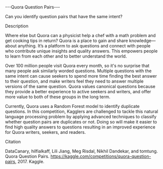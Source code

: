 ---Quora Question Pairs---

Can you identify question pairs that have the same intent?

Description

Where else but Quora can a physicist help a chef with a math problem and get cooking tips in return? 
Quora is a place to gain and share knowledge—about anything. It’s a platform to ask questions and connect with people who contribute unique insights and quality answers. 
This empowers people to learn from each other and to better understand the world.

Over 100 million people visit Quora every month, so it's no surprise that many people ask similarly worded questions. 
Multiple questions with the same intent can cause seekers to spend more time finding the best answer to their question, and make writers feel they need to answer multiple versions of the same question. 
Quora values canonical questions because they provide a better experience to active seekers and writers, and offer more value to both of these groups in the long term.

Currently, Quora uses a Random Forest model to identify duplicate questions. 
In this competition, Kagglers are challenged to tackle this natural language processing problem by applying advanced techniques to classify whether question pairs are duplicates or not. 
Doing so will make it easier to find high quality answers to questions resulting in an improved experience for Quora writers, seekers, and readers.

Citation

DataCanary, hilfialkaff, Lili Jiang, Meg Risdal, Nikhil Dandekar, and tomtung. Quora Question Pairs. https://kaggle.com/competitions/quora-question-pairs, 2017. Kaggle.

